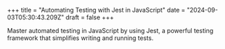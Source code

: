 +++
title = "Automating Testing with Jest in JavaScript"
date = "2024-09-03T05:30:43.209Z"
draft = false
+++

  Master automated testing in JavaScript by using Jest, a powerful testing framework that simplifies writing and running tests.
        
